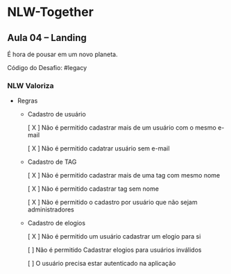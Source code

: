# NLW-Together
## Aula 04 – Landing

É hora de pousar em um novo planeta.

Código do Desafio: #legacy

### NLW Valoriza

- Regras

    - Cadastro de usuário

        [ X ] Não é permitido cadastrar mais de um usuário com o mesmo e-mail

        [ X ] Não é permitido cadatrar usuário sem e-mail
    - Cadastro de TAG
        
        [ X ] Não é permitido cadastrar mais de uma tag com mesmo nome
        
        [ X ] Não é permitido cadastrar tag sem nome
        
        [ X ] Não é permitido o cadastro por usuário que não sejam administradores
    - Cadastro de elogios

        [ X ] Não é permitido um usuário cadastrar um elogio para si

        [ ] Não é permitido Cadastrar elogios para usuários inválidos

        [ ] O usuário precisa estar autenticado na aplicação
